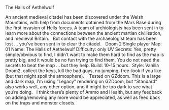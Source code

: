 The Halls of Aethelwulf

An ancient medieval citadel has been discovered under the Welsh Mountains, with help from documents obtained from the Mars Base during the first invasion of Hells forces. A team of archiologists has been sent in to learn more about the connections between the ancient martian civilisation, and medieval Britain.
 
But contact with the archaeologist team has been lost … you’ve been sent in to clear the citadel.
 
Doom 2 Single player
Map: 01
Name: The Halls of Aethelwulf
Difficulty: only UV
Secrets: Yes, pretty simple/obvious to find, I didn’t want to make them hard to find as the map is pretty big, and it would be no fun trying to find them. You do not need the secrets to beat the map … but they help.
Build: 10-15 hours. 
Style: Vanilla Doom2, collect the keys, kill the bad guys, no jumping, free-look if you like (but that might spoil the atmosphere). 
 
Tested on GZdoom. This is a large and dark map, I’m using “Legacy” rendering on GZDoom, but “Standard” also works well, any other option, and it might be too dark to see what you’re doing.
 
I think there’s plenty of Ammo and Health, but any feedback on adding/removing any more would be appreciated, as well as feed back on the traps and monster closets.
